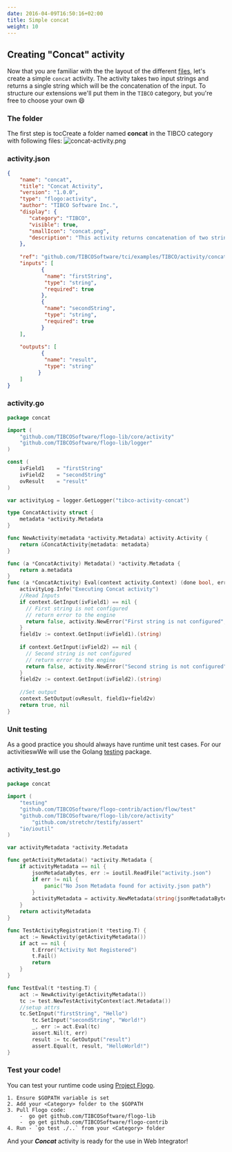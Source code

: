 ```yaml
---
date: 2016-04-09T16:50:16+02:00
title: Simple concat
weight: 10
---
```


## Creating "Concat" activity

Now that you are familiar with the the layout of the different [files](https://github.com/TIBCOSoftware/tci/wiki/Create-an-Activity), let's create a simple `concat` activity. The activity takes two input strings and returns a single string which will be the concatenation of the input. To structure our extensions we'll put them in the `TIBCO` category, but you're free to choose your own 😄 

### The folder
The first step is tocCreate a folder named **concat** in the TIBCO category with following files:
![concat-activity.png](https://github.com/TIBCOSoftware/tci-webintegrator/blob/master/images/concat-activity.png)

### activity.json
```json
{
    "name": "concat",
    "title": "Concat Activity",
    "version": "1.0.0",
    "type": "flogo:activity",
    "author": "TIBCO Software Inc.",
    "display": {
       "category": "TIBCO",
       "visible": true,
       "smallIcon": "concat.png",
       "description": "This activity returns concatenation of two strings"
    },
 
    "ref": "github.com/TIBCOSoftware/tci/examples/TIBCO/activity/concat",
    "inputs": [
           {
            "name": "firstString",
            "type": "string",
            "required": true
           },
           {
            "name": "secondString",
            "type": "string",
            "required": true
           }
    ],
  
    "outputs": [
           {
            "name": "result",
            "type": "string"
          }
    ]
}
```

### activity.go
```go
package concat

import (
	"github.com/TIBCOSoftware/flogo-lib/core/activity"
	"github.com/TIBCOSoftware/flogo-lib/logger"
)

const (
	ivField1    = "firstString"
	ivField2    = "secondString"
    ovResult    = "result"
)

var activityLog = logger.GetLogger("tibco-activity-concat")

type ConcatActivity struct {
	metadata *activity.Metadata
}

func NewActivity(metadata *activity.Metadata) activity.Activity {
	return &ConcatActivity{metadata: metadata}
}

func (a *ConcatActivity) Metadata() *activity.Metadata {
	return a.metadata
}
func (a *ConcatActivity) Eval(context activity.Context) (done bool, err error) {
    activityLog.Info("Executing Concat activity")
    //Read Inputs
    if context.GetInput(ivField1) == nil {
      // First string is not configured
      // return error to the engine 
      return false, activity.NewError("First string is not configured", "CONCAT-4001", nil)
    }
    field1v := context.GetInput(ivField1).(string)
     
    if context.GetInput(ivField2) == nil {
      // Second string is not configured
      // return error to the engine 
      return false, activity.NewError("Second string is not configured", "CONCAT-4002", nil)
    }
    field2v := context.GetInput(ivField2).(string)  
    
    //Set output
    context.SetOutput(ovResult, field1v+field2v)
	return true, nil
}
```

### Unit testing
As a good practice you should always have runtime unit test cases. For our activitieswWe will use the Golang [testing](https://golang.org/pkg/testing/) package.

### activity_test.go
```go
package concat

import (
	"testing"
	"github.com/TIBCOSoftware/flogo-contrib/action/flow/test"
	"github.com/TIBCOSoftware/flogo-lib/core/activity"
        "github.com/stretchr/testify/assert"
	"io/ioutil"
)

var activityMetadata *activity.Metadata

func getActivityMetadata() *activity.Metadata {
	if activityMetadata == nil {
		jsonMetadataBytes, err := ioutil.ReadFile("activity.json")
		if err != nil {
			panic("No Json Metadata found for activity.json path")
		}
		activityMetadata = activity.NewMetadata(string(jsonMetadataBytes))
	}
	return activityMetadata
}

func TestActivityRegistration(t *testing.T) {
	act := NewActivity(getActivityMetadata())
	if act == nil {
		t.Error("Activity Not Registered")
		t.Fail()
		return
	}
}

func TestEval(t *testing.T) {
	act := NewActivity(getActivityMetadata())
	tc := test.NewTestActivityContext(act.Metadata())
	//setup attrs
	tc.SetInput("firstString", "Hello")
        tc.SetInput("secondString", "World!")
        _, err := act.Eval(tc)
        assert.Nil(t, err)
        result := tc.GetOutput("result")
        assert.Equal(t, result, "HelloWorld!")
}
```

### Test your code!
You can test your runtime code using [Project Flogo](http://www.flogo.io/).
```
1. Ensure $GOPATH variable is set
2. Add your <Category> folder to the $GOPATH
3. Pull Flogo code:
    -  go get github.com/TIBCOSoftware/flogo-lib
    -  go get github.com/TIBCOSoftware/flogo-contrib
4. Run - `go test ./..` from your <Category> folder
```

And your _**Concat**_ activity is ready for the use in Web Integrator! 